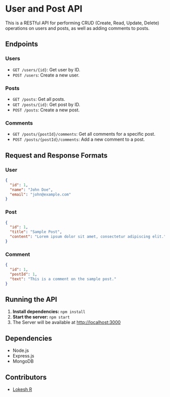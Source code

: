 # User and Post API

This is a RESTful API for performing CRUD (Create, Read, Update, Delete) operations on users and posts, as well as adding comments to posts.

## Endpoints

### Users

- `GET /users/{id}`: Get user by ID.
- `POST /users`: Create a new user.

### Posts

- `GET /posts`: Get all posts.
- `GET /posts/{id}`: Get post by ID.
- `POST /posts`: Create a new post.

### Comments

- `GET /posts/{postId}/comments`: Get all comments for a specific post.
- `POST /posts/{postId}/comments`: Add a new comment to a post.

## Request and Response Formats

### User

```json
{
  "id": 1,
  "name": "John Doe",
  "email": "john@example.com"
}
```

### Post
```json
{
  "id": 1,
  "title": "Sample Post",
  "content": "Lorem ipsum dolor sit amet, consectetur adipiscing elit."
}
```

### Comment
```json
{
  "id": 1,
  "postId": 1,
  "text": "This is a comment on the sample post."
}
```


## Running the API

1. **Install dependencies:** `npm install`
2. **Start the server:** `npm start`
3. The Server will be available at [http://localhost:3000](http://localhost:3000)

## Dependencies

- Node.js
- Express.js
- MongoDB


## Contributors

- [Lokesh R](https://github.com/lokirj7)





